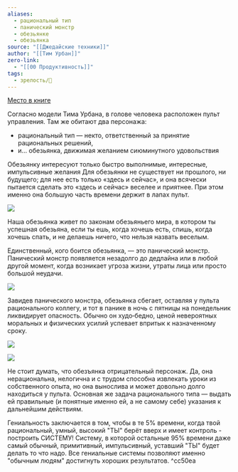 ```yaml
---
aliases:
  - рациональный тип
  - панический монстр
  - обезьянке
  - обезьянка
source: "[[Джедайские техники]]"
author: "[[Тим Урбан]]"
zero-link:
  - "[[00 Продуктивность]]"
tags:
  - зрелость/🌱
---
```

[Место в книге](Джедайские%20техники.pdf#page=19&selection=15,0,17,12)

Согласно модели Тима Урбана, в голове человека расположен пульт управления. Там же обитают два персонажа: 
- рациональный тип — некто, ответственный за принятие рациональных решений, 
- и… обезьянка, движимая желанием сиюминутного удовольствия

Обезьянку интересуют только быстро выполнимые, интересные, импульсивные желания Для обезьянки не существует ни прошлого, ни будущего; для нее есть только «здесь и сейчас», и она всячески пытается сделать это «здесь и сейчас» веселее и приятнее. При этом именно она большую часть времени держит в лапах пульт.

![](screen%201.png)

Наша обезьянка живет по законам обезьяньего мира, в котором ты успешная обезьяна, если ты ешь, когда хочешь есть, спишь, когда хочешь спать, и не делаешь ничего, что нельзя назвать веселым.

Единственный, кого боится обезьянка, — это панический монстр. Панический монстр появляется незадолго до дедлайна или в любой другой момент, когда возникает угроза жизни, утраты лица или просто большой неудачи.

![](screen%202.png)

Завидев панического монстра, обезьянка сбегает, оставляя у пульта рационального коллегу, и тот в панике в ночь с пятницы на понедельник ликвидирует опасность. Обычно он худо‑бедно, ценой невероятных моральных и физических усилий успевает впритык к назначенному сроку.

![](screen%203.png)

![](screen%201024.png)

Не стоит думать, что обезъянка отрицательный персонаж. Да, она нерациональна, нелогична и с трудом способна извлекать уроки из собственного опыта, но она вынослива и может довольно долго находиться у пульта. Основная же задача рационального типа — выдать ей правильные (и понятные именно ей, а не самому себе) указания к дальнейшим действиям.

Гениальность заключается в том, чтобы в те 5% времени, когда твой рациональный, умный, высокий "ТЫ" берёт вверх и имеет контроль - построить СИСТЕМУ! Систему, в которой остальные 95% времени даже самый обычный, примитивный, импульсивный, уставший "ТЫ" будет делать то что надо. Все гениальные системы позволяют именно "обычным людям" достигнуть хороших результатов. ^cc50ea